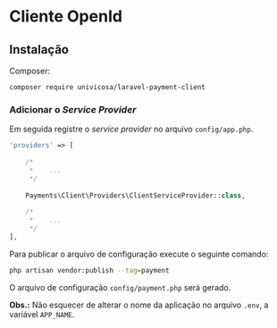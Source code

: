 # Cliente OpenId

## Instalação

Composer:

```
composer require univicosa/laravel-payment-client
```

### Adicionar o _Service Provider_

Em seguida registre o _service provider_ no arquivo `config/app.php`.

```php
'providers' => [
    
    /*
     *    ...
     */
     
    Payments\Client\Providers\ClientServiceProvider::class,
    
    /*
     *    ...
     */
],
```

Para publicar o arquivo de configuração execute o seguinte comando:

```bash
php artisan vendor:publish --tag=payment
```

O arquivo de configuração `config/payment.php` será gerado.

**Obs.:** Não esquecer de alterar o nome da aplicação no arquivo `.env`, a variável `APP_NAME`.